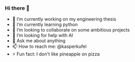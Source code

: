 ### Hi there 👋


- 🔭 I’m currently working on my engineering thesis
- 🌱 I’m currently learning python
- 👯 I’m looking to collaborate on some ambitious projects
- 🤔 I’m looking for help with AI
- 💬 Ask me about anything
- 📫 How to reach me: @kasperkufel
- ⚡ Fun fact: I don't like pineapple on pizza
